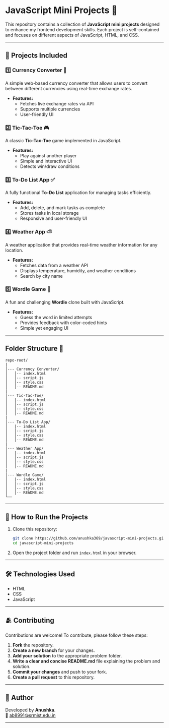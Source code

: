 # JavaScript Mini Projects 🎲

This repository contains a collection of **JavaScript mini projects** designed to enhance my frontend development skills. Each project is self-contained and focuses on different aspects of JavaScript, HTML, and CSS.

---

## 🚀 Projects Included

### 1️⃣ Currency Converter 💱
A simple web-based currency converter that allows users to convert between different currencies using real-time exchange rates.
- **Features:**
  - Fetches live exchange rates via API
  - Supports multiple currencies
  - User-friendly UI

### 2️⃣ Tic-Tac-Toe 🎮
A classic **Tic-Tac-Toe** game implemented in JavaScript.
- **Features:**
  - Play against another player
  - Simple and interactive UI
  - Detects win/draw conditions

### 3️⃣ To-Do List App ✅
A fully functional **To-Do List** application for managing tasks efficiently.
- **Features:**
  - Add, delete, and mark tasks as complete
  - Stores tasks in local storage
  - Responsive and user-friendly UI

### 4️⃣ Weather App ⛅
A weather application that provides real-time weather information for any location.
- **Features:**
  - Fetches data from a weather API
  - Displays temperature, humidity, and weather conditions
  - Search by city name

### 5️⃣ Wordle Game 📝
A fun and challenging **Wordle** clone built with JavaScript.
- **Features:**
  - Guess the word in limited attempts
  - Provides feedback with color-coded hints
  - Simple yet engaging UI

---

## Folder Structure 📂

```
repo-root/
|
│--- Currency Converter/
│   │-- index.html
│   │-- script.js
│   │-- style.css
│   │-- README.md
|
│--- Tic-Tac-Toe/
│   |-- index.html
│   │-- script.js
│   │-- style.css
│   │-- README.md
|
│--- To-Do List App/
│   |-- index.html
│   │-- script.js
│   │-- style.css
│   │-- README.md
|
│--- Weather App/
│   |-- index.html
│   │-- script.js
│   │-- style.css
│   │-- README.md
|
│--- Wordle Game/
│   |-- index.html
│   │-- script.js
│   │-- style.css
│   │-- README.md
└── 
```

---

## 📌 How to Run the Projects

1. Clone this repository:
   ```sh
   git clone https://github.com/anushka369/javascript-mini-projects.git
   cd javascript-mini-projects
   ```
   
2. Open the project folder and run `index.html` in your browser.

---

## 🛠️ Technologies Used
- HTML
- CSS
- JavaScript

---

## 🫂 **Contributing**

Contributions are welcome! To contribute, please follow these steps:

1. **Fork** the repository.
2. **Create a new branch** for your changes.
3. **Add your solution** to the appropriate problem folder.
4. **Write a clear and concise README.md** file explaining the problem and solution.
5. **Commit your changes** and push to your fork.
6. **Create a pull request** to this repository.

---

## 📍 Author

Developed by **Anushka**. <br>
📧 [ab8991@srmist.edu.in](mailto:ab8991@srmist.edu.in)

---
